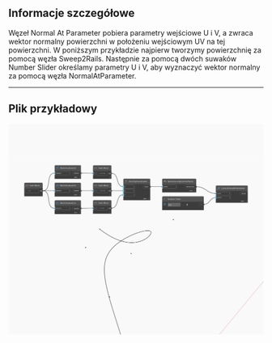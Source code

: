## Informacje szczegółowe
Węzeł Normal At Parameter pobiera parametry wejściowe U i V, a zwraca wektor normalny powierzchni w położeniu wejściowym UV na tej powierzchni. W poniższym przykładzie najpierw tworzymy powierzchnię za pomocą węzła Sweep2Rails. Następnie za pomocą dwóch suwaków Number Slider określamy parametry U i V, aby wyznaczyć wektor normalny za pomocą węzła NormalAtParameter.
___
## Plik przykładowy

![NormalAtParameter](./Autodesk.DesignScript.Geometry.Curve.NormalAtParameter_img.jpg)

